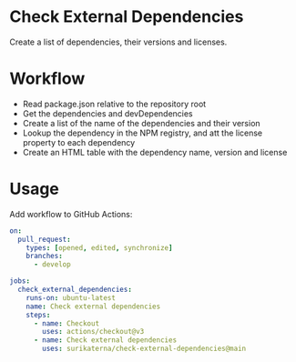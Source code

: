 Check External Dependencies
===========================

Create a list of dependencies, their versions and licenses.

# Workflow

* Read package.json relative to the repository root
* Get the dependencies and devDependencies
* Create a list of the name of the dependencies and their version
* Lookup the dependency in the NPM registry, and att the license property to each dependency
* Create an HTML table with the dependency name, version and license

# Usage

Add workflow to GitHub Actions:

```yml
on:
  pull_request:
    types: [opened, edited, synchronize]
    branches:
      - develop

jobs:
  check_external_dependencies:
    runs-on: ubuntu-latest
    name: Check external dependencies
    steps:
      - name: Checkout
        uses: actions/checkout@v3
      - name: Check external dependencies
        uses: surikaterna/check-external-dependencies@main
```
